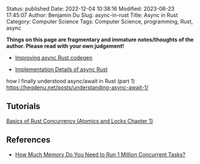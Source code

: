 Status: published
Date: 2022-12-04 10:38:16
Modified: 2023-06-23 17:45:07
Author: Benjamin Du
Slug: async-in-rust
Title: Async in Rust
Category: Computer Science
Tags: Computer Science, programming, Rust, async

**Things on this page are fragmentary and immature notes/thoughts of the author. Please read with your own judgement!**

- [Improving async Rust codegen](https://swatinem.de/blog/improving-async-codegen/)

- [Implementation Details of async Rust](https://swatinem.de/blog/async-codegen/)

how I finally understood async/await in Rust (part 1)
https://hegdenu.net/posts/understanding-async-await-1/

## Tutorials

[Basics of Rust Concurrency (Atomics and Locks Chapter 1)](https://www.youtube.com/watch?v=99Qzpv325yI)

## References

- [How Much Memory Do You Need to Run 1 Million Concurrent Tasks?](https://pkolaczk.github.io/memory-consumption-of-async/)
